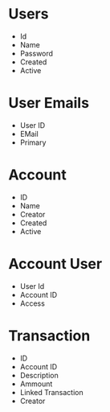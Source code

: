 # Users
- Id
- Name
- Password
- Created
- Active

# User Emails
- User ID
- EMail
- Primary

# Account
- ID
- Name
- Creator
- Created
- Active

# Account User
- User Id
- Account ID
- Access

# Transaction
- ID
- Account ID
- Description
- Ammount
- Linked Transaction
- Creator
